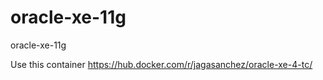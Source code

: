 # oracle-xe-11g
oracle-xe-11g

Use this container
https://hub.docker.com/r/jagasanchez/oracle-xe-4-tc/
